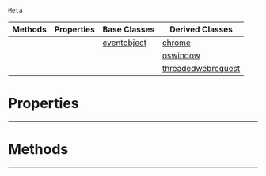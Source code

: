  `Meta`

|Methods|Properties|Base Classes|Derived Classes|
|---|---|---|---|
| | |[eventobject](https://github.com/zeroengineteam/ZeroDocs/blob/master/code_reference/class_reference/eventobject.markdown)|[chrome](https://github.com/zeroengineteam/ZeroDocs/blob/master/code_reference/class_reference/chrome.markdown)|
| | | |[oswindow](https://github.com/zeroengineteam/ZeroDocs/blob/master/code_reference/class_reference/oswindow.markdown)|
| | | |[threadedwebrequest](https://github.com/zeroengineteam/ZeroDocs/blob/master/code_reference/class_reference/threadedwebrequest.markdown)|


 #  Properties


---  
 #  Methods


---  
 

 